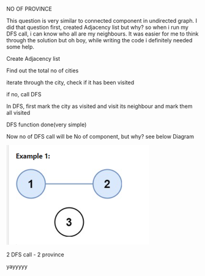 NO OF PROVINCE

This question is very similar to connected component in undirected graph.
I did that question first, created Adjacency list but why?
so when i run my DFS call, i can know who all are my neighbours.
It was easier for me to think through the solution but oh boy, while writing the code i definitely needed some help.

Create Adjacency list 

Find out the total no of cities

iterate through the city, check if it has been visited

if no, call DFS 

In DFS, first mark the city as visited and visit its neighbour and mark them all visited

DFS function done(very simple)

Now no of DFS call will be No of component, but why? see below Diagram 

![img.png](img.png)

2 DFS call - 2 province 

yayyyyy
